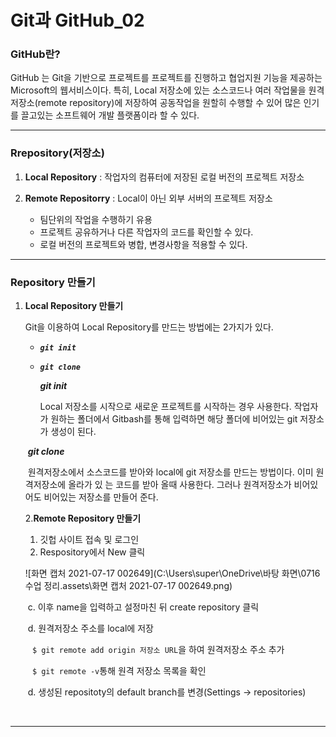 # Git과 GitHub_02

###  __GitHub란?__

 GitHub 는 Git을 기반으로 프로젝트를 프로젝트를 진행하고 협업지원 기능을 제공하는 Microsoft의 웹서비스이다. 특히, Local 저장소에 있는 소스코드나 여러 작업물을 원격저장소(remote repository)에 저장하여 공동작업을 원할히 수행할 수 있어 많은 인기를 끌고있는 소프트웨어 개발 플랫폼이라 할 수 있다.

---

### __Rrepository(저장소)__

1. __Local Repository__  : 작업자의 컴퓨터에 저장된 로컬 버전의 프로젝트 저장소

2. __Remote Repositorry__ : Local이 아닌 외부 서버의 프로젝트 저장소

   - 팀단위의 작업을 수행하기 유용
   - 프로젝트 공유하거나 다른 작업자의 코드를 확인할 수 있다.
   - 로컬 버전의 프로젝트와 병합, 변경사항을 적용할 수 있다.

   

---

### Repository 만들기

1. __Local Repository 만들기__

   Git을 이용하여 Local Repository를 만드는 방법에는 2가지가 있다. 

   - _**`git init`**_

   - ***`git clone`***

     ***git init***

      Local  저장소를 시작으로 새로운 프로젝트를 시작하는 경우 사용한다. 작업자가 원하는 폴더에서 Gitbash를 통해 입력하면 해당 폴더에 비어있는 git 저장소가 생성이 된다.

   

   ​				***git clone***

   ​				원격저장소에서 소스코드를 받아와 local에 git 저장소를 만드는 방법이다. 이미 원격저장소에 올라가 있				는 코드를 받아 올때 사용한다. 그러나 원격저장소가 비어있어도 비어있는 저장소를 만들어 준다.

   

   2.__Remote Repository 만들기__

   1. 깃헙 사이트 접속 및 로그인
   2. Respository에서 New 클릭

   ![화면 캡처 2021-07-17 002649](C:\Users\super\OneDrive\바탕 화면\0716 수업 정리.assets\화면 캡처 2021-07-17 002649.png)

   

   

   ​			c. 이후 name을 입력하고 설정마친 뒤 create repository 클릭

   ​			d.  원격저장소 주소를 local에 저장 

   ​			 		` $ git remote add origin 저장소 URL`을 하여 원격저장소 주소 추가

   ​					` $ git remote -v`통해  원격 저장소 목록을 확인

   ​			d. 생성된 repositoty의 default branch를 변경(Settings -> repositories)

   ​		

---

# 